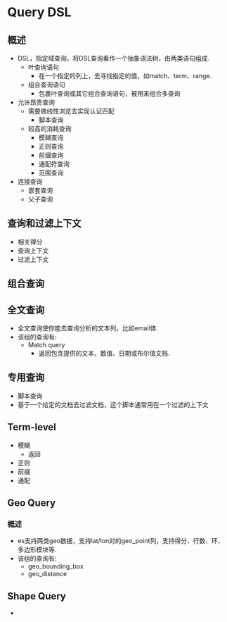 # Query DSL
## 概述
- DSL，指定域查询，将DSL查询看作一个抽象语法树，由两类语句组成.
	- 叶查询语句
		- 在一个指定的列上，去寻找指定的值，如match、term、range.
	- 组合查询语句
		- 包裹叶查询或其它组合查询语句，被用来组合多查询
- 允许昂贵查询
	- 需要做线性浏览去实现认证匹配
		- 脚本查询
	- 较高的消耗查询
		- 模糊查询
		- 正则查询
		- 前缀查询
		- 通配符查询
		- 范围查询
- 连接查询
	- 嵌套查询
	- 父子查询


## 查询和过滤上下文
- 相关得分
- 查询上下文
- 过滤上下文

## 组合查询


## 全文查询
- 全文查询使你能去查询分析的文本列，比如email体.
- 该组的查询有:
	- Match query
		- 返回包含提供的文本、数值、日期或布尔值文档.

## 专用查询
- 脚本查询
- 基于一个给定的文档去过滤文档，这个脚本通常用在一个过滤的上下文

## Term-level
- 模糊
	- 返回
- 正则
- 前缀
- 通配

## Geo Query
### 概述
- es支持两类geo数据，支持lat/lon对的geo_point列，支持得分、行数、环、多边形模块等.
- 该组的查询有:
	- geo_bounding_box
	- geo_distance

## Shape Query
- 
